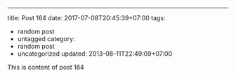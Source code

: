 ---
title: Post 164
date: 2017-07-08T20:45:39+07:00
tags:
  - random post
  - untagged
category:
  - random post
  - uncategorized
updated: 2013-08-11T22:49:09+07:00

This is content of post 164